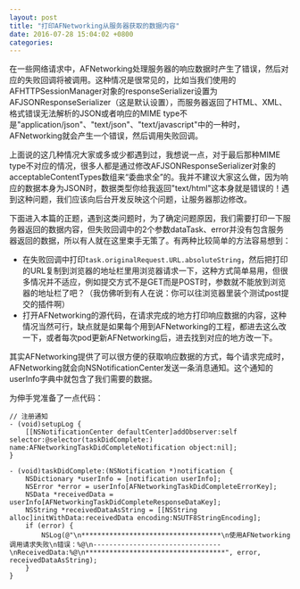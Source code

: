 ```yaml
---
layout: post
title: "打印AFNetworking从服务器获取的数据内容"
date: 2016-07-28 15:04:02 +0800
categories:
---
```


在一些网络请求中，AFNetworking处理服务器的响应数据时产生了错误，然后对应的失败回调将被调用。这种情况是很常见的，比如当我们使用的AFHTTPSessionManager对象的responseSerializer设置为AFJSONResponseSerializer（这是默认设置），而服务器返回了HTML、XML、格式错误无法解析的JSON或者响应的MIME type不是"application/json"、"text/json"、"text/javascript"中的一种时，AFNetworking就会产生一个错误，然后调用失败回调。

上面说的这几种情况大家或多或少都遇到过，我想说一点，对于最后那种MIME type不对应的情况，很多人都是通过修改AFJSONResponseSerializer对象的acceptableContentTypes数组来“委曲求全”的。我并不建议大家这么做，因为响应的数据本身为JSON时，数据类型你给我返回"text/html"这本身就是错误的！遇到这种问题，我们应该向后台开发反映这个问题，让服务器那边修改。

下面进入本篇的正题，遇到这类问题时，为了确定问题原因，我们需要打印一下服务器返回的数据内容，但失败回调中的2个参数dataTask、error并没有包含服务器返回的数据，所以有人就在这里束手无策了。有两种比较简单的方法容易想到：

- 在失败回调中打印`task.originalRequest.URL.absoluteString`，然后把打印的URL复制到浏览器的地址栏里用浏览器请求一下，这种方式简单易用，但很多情况并不适应，例如提交方式不是GET而是POST时，参数就不能放到浏览器的地址栏了吧？（我仿佛听到有人在说：你可以往浏览器里装个测试post提交的插件啊）
- 打开AFNetworking的源代码，在请求完成的地方打印响应数据的内容，这种情况当然可行，缺点就是如果每个用到AFNetworking的工程，都进去这么改一下，或者每次pod更新AFNetworking后，进去找到对应的地方改一下。

其实AFNetworking提供了可以很方便的获取响应数据的方式，每个请求完成时，AFNetworking就会向NSNotificationCenter发送一条消息通知。这个通知的userInfo字典中就包含了我们需要的数据。

为伸手党准备了一点代码：

```
// 注册通知
- (void)setupLog {
	[[NSNotificationCenter defaultCenter]addObserver:self selector:@selector(taskDidComplete:) name:AFNetworkingTaskDidCompleteNotification object:nil];
}

- (void)taskDidComplete:(NSNotification *)notification {
    NSDictionary *userInfo = [notification userInfo];
    NSError *error = userInfo[AFNetworkingTaskDidCompleteErrorKey];
    NSData *receivedData = userInfo[AFNetworkingTaskDidCompleteResponseDataKey];
    NSString *receivedDataAsString = [[NSString alloc]initWithData:receivedData encoding:NSUTF8StringEncoding];
    if (error) {
        NSLog(@"\n***********************************\n使用AFNetworking调用请求失败\n错误：%@\n--------------------------------\nReceivedData:%@\n***********************************", error, receivedDataAsString);
    }
}

```